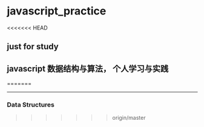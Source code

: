 # javascript_practice
<<<<<<< HEAD

## just for study

## javascript 数据结构与算法， 个人学习与实践
=======
___
### Data Structures
>>>>>>> origin/master
